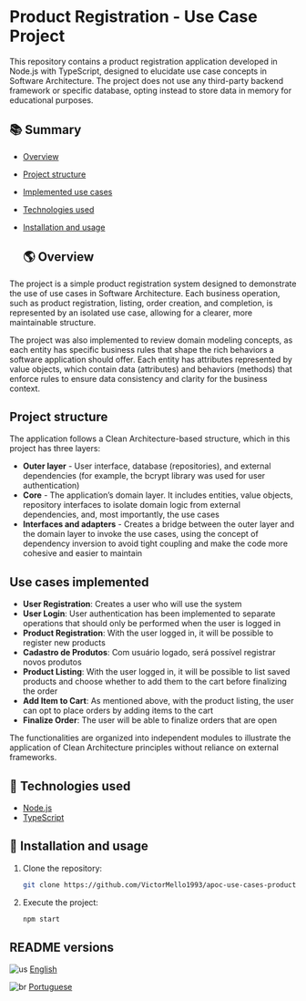 # Product Registration - Use Case Project

This repository contains a product registration application developed in Node.js with TypeScript, designed to elucidate use case concepts in Software Architecture. The project does not use any third-party backend framework or specific database, opting instead to store data in memory for educational purposes.

## 📚 Summary

- [Overview](#-overview)
- [Project structure](#project-structure)
- [Implemented use cases](#implemented-use-cases)
- [Technologies used](#-technologies-used)
- [Installation and usage](#-installation-and-usage)

  ## 🌎 Overview

The project is a simple product registration system designed to demonstrate the use of use cases in Software Architecture. Each business operation, such as product registration, listing, order creation, and completion, is represented by an isolated use case, allowing for a clearer, more maintainable structure.

The project was also implemented to review domain modeling concepts, as each entity has specific business rules that shape the rich behaviors a software application should offer. Each entity has attributes represented by value objects, which contain data (attributes) and behaviors (methods) that enforce rules to ensure data consistency and clarity for the business context.


## Project structure

The application follows a Clean Architecture-based structure, which in this project has three layers:

* **Outer layer** - User interface, database (repositories), and external dependencies (for example, the bcrypt library was used for user authentication)
* **Core** - The application’s domain layer. It includes entities, value objects, repository interfaces to isolate domain logic from external dependencies, and, most importantly, the use cases
* **Interfaces and adapters** - Creates a bridge between the outer layer and the domain layer to invoke the use cases, using the concept of dependency inversion to avoid tight coupling and make the code more cohesive and easier to maintain

## Use cases implemented

- **User Registration**: Creates a user who will use the system
- **User Login**: User authentication has been implemented to separate operations that should only be performed when the user is logged in
- **Product Registration**: With the user logged in, it will be possible to register new products
- **Cadastro de Produtos**: Com usuário logado, será possível registrar novos produtos
- **Product Listing**: With the user logged in, it will be possible to list saved products and choose whether to add them to the cart before finalizing the order
- **Add Item to Cart**: As mentioned above, with the product listing, the user can opt to place orders by adding items to the cart
- **Finalize Order**: The user will be able to finalize orders that are open

The functionalities are organized into independent modules to illustrate the application of Clean Architecture principles without reliance on external frameworks.

## 🔧 Technologies used

- [Node.js](https://nodejs.org/) 
- [TypeScript](https://www.typescriptlang.org/) 

## 🚩 Installation and usage 

1. Clone the repository:

   ```bash
   git clone https://github.com/VictorMello1993/apoc-use-cases-products.git
   ```
2. Execute the project:
   ```bash  
   npm start
   ```

## README versions
![us](https://user-images.githubusercontent.com/35710766/220503018-6f583dda-2ffc-4f62-afb2-ce0a982ef781.png) [English](https://github.com/VictorMello1993/apoc-use-cases-products/master/README-US.md) 

![br](https://user-images.githubusercontent.com/35710766/220492966-9ed5198a-d9a3-40e2-9d23-e977f4abf253.png) [Portuguese](https://github.com/VictorMello1993/apoc-use-cases-products/master/README.md)

